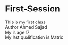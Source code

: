 # First-Session
This is my first class
<br>
Author Ahmed Sajjad
<br>
My is age 17
<br>
My last qualification is Matric
